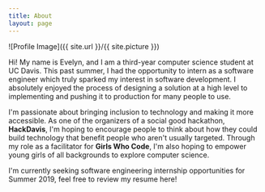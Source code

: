 ```yaml
---
title: About
layout: page
---
```

![Profile Image]({{ site.url }}/{{ site.picture }})

<p>Hi! My name is Evelyn, and I am a third-year computer science student at UC Davis. This past summer, I had the opportunity to intern as a software engineer which truly sparked my interest in software development. I absolutely enjoyed the process of designing a solution at a high level to implementing and pushing it to production for many people to use.</p>

<p>I'm passionate about bringing inclusion to technology and making it more accessible. As one of the organizers of a social good hackathon, <strong>HackDavis</strong>, I'm hoping to encourage people to think about how they could build technology that benefit people who aren't usually targeted. Through my role as a facilitator for <strong>Girls Who Code</strong>, I'm also hoping to empower young girls of all backgrounds to explore computer science.</p>

<p>I'm currently seeking software engineering internship opportunities for Summer 2019, feel free to review my resume <a src="https://drive.google.com/file/d/1afIfeevVpMELg0C7B7JL_u781ezzsT1b/view">here</a>!</p>
